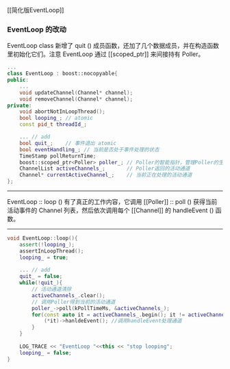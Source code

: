 
[[简化版EventLoop]]
### EventLoop 的改动

EventLoop class 新增了 quit () 成员函数，还加了几个数据成员，并在构造函数里初始化它们。注意 EventLoop 通过 [[scoped_ptr]] 来间接持有 Poller。
```c++
...
class EventLoop : boost::nocopyable{
public:
	...
	void updateChannel(Channel* channel);
	void removeChannel(Channel* channel);
private:
	void abortNotInLoopThread();
	bool looping_; // atomic
	const pid_t threadId_;

	... // add
	bool quit_;    // 事件退出 atomic
	bool eventHandling_; // 当前是否处于事件处理的状态
	TimeStamp pollReturnTime; 
	boost::scoped_ptr<Poller> poller_; // Poller的智能指针，管理Poller的生命周期。
	ChannelList activeChannels_;       // Poller返回的活动通道
	Channel* currentActiveChannel_;    // 当前正在处理的活动通道
};

```

---

EventLoop :: loop () 有了真正的工作内容，它调用 [[Poller]] :: poll () 获得当前活动事件的 Channel 列表，然后依次调用每个 [[Channel]] 的 handleEvent () 函数。

---

```c++
void EventLoop::loop(){
	assert(!looping_);
	assertInLoopThread();
	looping_ = true;
	
	... // add
	quit_ = false;
	while(!quit_){
		// 活动通道清除
		activeChannels_.clear();
		// 调用Poller得到当前的活动通道
		poller_->poll(kPollTimeMs, &activeChannels_);
		for(const auto it = activeChannels_.begin(); it != activeChannels_.end(); ++it){
			(*it)->hanldeEvent(); //调用handleEvent处理通道
		}
	}
	
	LOG_TRACE << "EventLoop "<<this << "stop looping";
	looping_ = false;
}

```